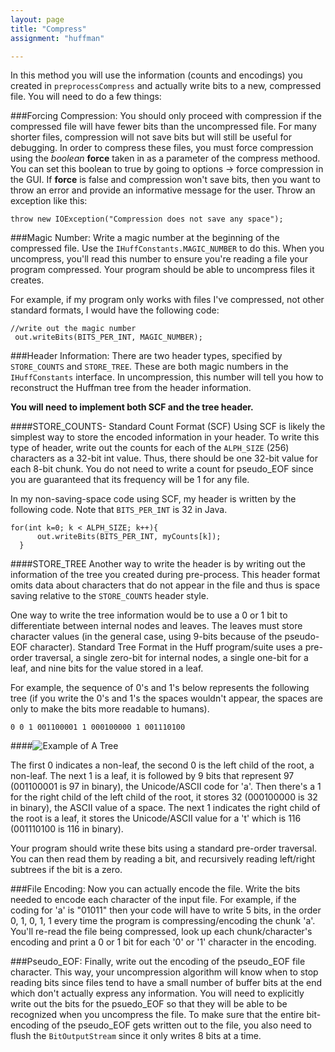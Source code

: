 ```yaml
---
layout: page
title: "Compress"
assignment: "huffman"

---
```


In this method you will use the information (counts and encodings) you created in `preprocessCompress` and actually write bits to a new, compressed file. You will need to do a few things: 


###Forcing Compression:
You should only proceed with compression if the compressed file will have fewer bits than the uncompressed file.  For many shorter files, compression will not save bits but will still be useful for debugging.  In order to compress these files, you must force compression using the *boolean* **force** taken in as a parameter of the compress methood.  You can set this boolean to true by going to options -> force compression in the GUI.  If **force** is false and compression won't save bits, then you want to throw an error and provide an informative message for the user. Throw an exception like this: 

	throw new IOException("Compression does not save any space");


###Magic Number:
Write a magic number at the beginning of the compressed file. Use the `IHuffConstants.MAGIC_NUMBER` to do this. When you uncompress, you'll read this number to ensure you're reading a file your program compressed. Your program should be able to uncompress files it creates.

For example, if my program only works with files I've compressed, not other standard formats, I would have the following code: 
	
	//write out the magic number
     out.writeBits(BITS_PER_INT, MAGIC_NUMBER);
     

###Header Information:
There are two header types, specified by `STORE_COUNTS` and `STORE_TREE`. These are both magic numbers in the `IHuffConstants` interface. In uncompression, this number will tell you how to reconstruct the Huffman tree from the header information.

**You will need to implement both SCF and the tree header.**

####STORE_COUNTS- Standard Count Format (SCF)
Using SCF is likely the simplest way to store the encoded information in your header. To write this type of header, write out the counts for each of the  `ALPH_SIZE` (256) characters as a 32-bit int value. Thus, there should be one 32-bit value for each 8-bit chunk. You do not need to write a count for pseudo_EOF since you are guaranteed that its frequency will be 1 for any file.

In my non-saving-space code using SCF, my header is written by the following code. Note that `BITS_PER_INT` is 32 in Java.

	for(int k=0; k < ALPH_SIZE; k++){
          out.writeBits(BITS_PER_INT, myCounts[k]);
      }

####STORE_TREE
Another way to write the header is by writing out the information of the tree you created during pre-process. This header format omits data about characters that do not appear in the file and thus is space saving relative to the `STORE_COUNTS` header style.

One way to write the tree information would be to use a 0 or 1 bit to differentiate between internal nodes and leaves. The leaves must store character values (in the general case, using 9-bits because of the pseudo-EOF character). Standard Tree Format in the Huff program/suite uses a pre-order traversal, a single zero-bit for internal nodes, a single one-bit for a leaf, and nine bits for the value stored in a leaf.

For example, the sequence of 0's and 1's below represents the following tree (if you write the 0's and 1's the spaces wouldn't appear, the spaces are only to make the bits more readable to humans).

	0 0 1 001100001 1 000100000 1 001110100

####![Example of A Tree](http://www.cs.duke.edu/courses/compsci201/current/assign/huff/images/smalltree.jpg)

The first 0 indicates a non-leaf, the second 0 is the left child of the root, a non-leaf. The next 1 is a leaf, it is followed by 9 bits that represent 97 (001100001 is 97 in binary), the Unicode/ASCII code for 'a'. Then there's a 1 for the right child of the left child of the root, it stores 32 (000100000 is 32 in binary), the ASCII value of a space. The next 1 indicates the right child of the root is a leaf, it stores the Unicode/ASCII value for a 't' which is 116 (001110100 is 116 in binary).

Your program should write these bits using a standard pre-order traversal. You can then read them by reading a bit, and recursively reading left/right subtrees if the bit is a zero.


###File Encoding:
 Now you can actually encode the file. Write the bits needed to encode each character of the input file. For example, if the coding for 'a' is "01011" then your code will have to write 5 bits, in the order 0, 1, 0, 1, 1 every time the program is compressing/encoding the chunk 'a'. You'll re-read the file being compressed, look up each chunk/character's encoding and print a 0 or 1 bit for each '0' or '1' character in the encoding.


###Pseudo_EOF:
Finally, write out the encoding of the pseudo_EOF file character. This way, your uncompression algorithm will know when to stop reading bits since files tend to have a small number of buffer bits at the end which don't actually express any information. You will need to explicitly write out the bits for the psuedo_EOF so that they will be able to be recognized when you uncompress the file. To make sure that the entire bit-encoding of the pseudo_EOF gets written out to the file, you also need to flush the `BitOutputStream` since it only writes 8 bits at a time. 

